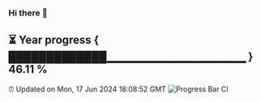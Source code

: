 ### Hi there 👋
⏳ Year progress { █████████████▁▁▁▁▁▁▁▁▁▁▁▁▁▁▁▁▁ } 46.11 %
---
⏰ Updated on Mon, 17 Jun 2024 18:08:52 GMT
![Progress Bar CI](https://github.com/Moyi321/Moyi321/workflows/Progress%20Bar%20CI/badge.svg)
